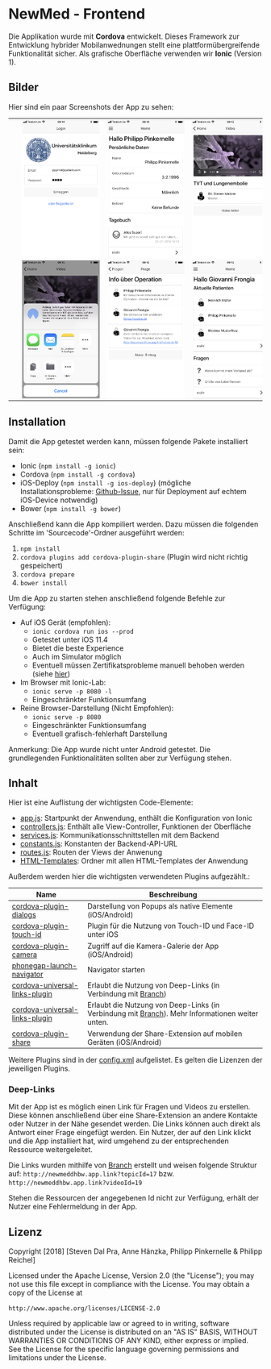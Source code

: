 # NewMed - Frontend

Die Applikation wurde mit **Cordova** entwickelt. Dieses Framework zur Entwicklung hybrider Mobilanwednungen stellt eine plattformübergreifende Funktionalität sicher. Als grafische Oberfläche verwenden wir **Ionic** (Version 1).

## Bilder
Hier sind ein paar Screenshots der App zu sehen:

<table>
    <tr>
        <td>
            <img align="left" src="Screenshots/IMG_0006.PNG" width="200px" title="Login" hspace="20"/>
        </td>
        <td>
            <img align="left" src="Screenshots/IMG_0007.PNG" width="200px" title="Patient" hspace="20"/>
        </td>
        <td>
            <img align="left" src="Screenshots/IMG_0008.PNG" width="200px" title="Video" hspace="20"/>
        </td>
    </tr>
    <tr>
        <td>
            <img align="left" src="Screenshots/IMG_0009.PNG" width="200px" title="Share" hspace="20"/>
        </td>
        <td>
            <img align="left" src="Screenshots/IMG_0010.PNG" width="200px" title="Frage" hspace="20"/>
        </td>
        <td>
            <img align="left" src="Screenshots/IMG_0011.PNG" width="200px" title="Arzt" hspace="20"/>
        </td>
    </tr>
</table>

## Installation 

Damit die App getestet werden kann, müssen folgende Pakete installiert sein:
-   Ionic (`npm install -g ionic`)
-   Cordova (`npm install -g cordova`)
-   iOS-Deploy (`npm install -g ios-deploy`) (mögliche Installationsprobleme: <a href="https://github.com/ios-control/ios-deploy/issues/346">Github-Issue</a>, nur für Deployment auf echtem iOS-Device notwendig)
-    Bower (`npm install -g bower`)


Anschließend kann die App kompiliert werden. Dazu müssen die folgenden Schritte im 'Sourcecode'-Ordner ausgeführt werden:
1.  `npm install`
2.  `cordova plugins add cordova-plugin-share` (Plugin wird nicht richtig gespeichert)
3.  `cordova prepare`
4.  `bower install`

Um die App zu starten stehen anschließend folgende Befehle zur Verfügung:

-   Auf iOS Gerät (empfohlen):
    - `ionic cordova run ios --prod`
    - Getestet unter iOS 11.4
    - Bietet die beste Experience
    - Auch im Simulator möglich
    - Eventuell müssen Zertifikatsprobleme manuell behoben werden (siehe <a href="https://cordova.apache.org/docs/en/2.5.0/guide/getting-started/ios/#deploy-to-the-device">hier</a>)
-   Im Browser mit Ionic-Lab:
    - `ionic serve -p 8080 -l`
    - Eingeschränkter Funktionsumfang
-   Reine Browser-Darstellung (Nicht Empfohlen):
    -   `ionic serve -p 8080`
    - Eingeschränkter Funktionsumfang
    - Eventuell grafisch-fehlerhaft Darstellung

Anmerkung: Die App wurde nicht unter Android getestet. Die grundlegenden Funktionalitäten sollten aber zur Verfügung stehen.

## Inhalt

Hier ist eine Auflistung der wichtigsten Code-Elemente:
-   <a href="Sourcecode/www/js/app.js">app.js</a>: Startpunkt der Anwendung, enthält die Konfiguration von Ionic
-   <a href="Sourcecode/www/js/controllers.js">controllers.js</a>: Enthält alle View-Controller, Funktionen der Oberfläche
-   <a href="Sourcecode/www/js/services.js">services.js</a>: Kommunikationsschnittstellen mit dem Backend
-   <a href="Sourcecode/www/js/constants.js">constants.js</a>: Konstanten der Backend-API-URL
-   <a href="Sourcecode/www/js/routes.js">routes.js</a>: Routen der Views der Anwenung
-   <a href="Sourcecode/www/templates">HTML-Templates</a>: Ordner mit allen HTML-Templates der Anwendung

Außerdem werden hier die wichtigsten verwendeten Plugins aufgezählt.:

| Name | Beschreibung|
|-|-|
|<a href="https://github.com/apache/cordova-plugin-dialogs">cordova-plugin-dialogs</a>| Darstellung von Popups als native Elemente (iOS/Android)|
|<a href="https://github.com/EddyVerbruggen/cordova-plugin-touch-id">cordova-plugin-touch-id</a>| Plugin für die Nutzung von Touch-ID und Face-ID unter iOS|
|<a href="https://github.com/apache/cordova-plugin-camera">cordova-plugin-camera</a>| Zugriff auf die Kamera-Galerie der App (iOS/Android)|
|<a href="https://github.com/dpa99c/phonegap-launch-navigator">phonegap-launch-navigator</a>| Navigator starten|
|<a href="https://github.com/nordnet/cordova-universal-links-plugin">cordova-universal-links-plugin</a>| Erlaubt die Nutzung von Deep-Links (in Verbindung mit <a href="https://branch.io/">Branch</a>) |
|<a href="https://github.com/nordnet/cordova-universal-links-plugin">cordova-universal-links-plugin</a>| Erlaubt die Nutzung von Deep-Links (in Verbindung mit <a href="https://branch.io/">Branch</a>). Mehr Informationen weiter unten. |
|<a href="https://github.com/markmarijnissen/cordova-plugin-share">cordova-plugin-share</a>| Verwendung der Share-Extension auf mobilen Geräten (iOS/Android) |


Weitere Plugins sind in der <a href="SourceCode/config.xml">config.xml</a> aufgelistet. Es gelten die Lizenzen der jeweiligen Plugins.

### Deep-Links

Mit der App ist es möglich einen Link für Fragen und Videos zu erstellen. Diese können anschließend über eine Share-Extension an andere Kontakte oder Nutzer in der Nähe gesendet werden. Die Links können auch direkt als Antwort einer Frage eingefügt werden. Ein Nutzer, der auf den Link klickt und die App installiert hat, wird umgehend zu der entsprechenden Ressource weitergeleitet.

Die Links wurden mithilfe von <a href="https://branch.io/">Branch</a> erstellt und weisen folgende Struktur auf:
`http://newmeddhbw.app.link?topicId=17` bzw. `http://newmeddhbw.app.link?videoId=19`

Stehen die Ressourcen der angegebenen Id nicht zur Verfügung, erhält der Nutzer eine Fehlermeldung in der App.

## Lizenz

Copyright [2018] [Steven Dal Pra, Anne Hänzka, Philipp Pinkernelle & Philipp Reichel]

Licensed under the Apache License, Version 2.0 (the "License");
you may not use this file except in compliance with the License.
You may obtain a copy of the License at

    http://www.apache.org/licenses/LICENSE-2.0

Unless required by applicable law or agreed to in writing, software
distributed under the License is distributed on an "AS IS" BASIS,
WITHOUT WARRANTIES OR CONDITIONS OF ANY KIND, either express or implied.
See the License for the specific language governing permissions and
limitations under the License.
